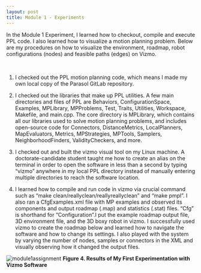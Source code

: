 ```yaml
---
layout: post
title: Module 1 - Experiments
---
```


In the Module 1 Experiment, I learned how to checkout, compile and execute PPL code. I also learned how to visualize a motion planning problem. Below are my procedures on how to visualize the environment, roadmap, robot configurations (nodes) and feasible paths (edges) on Vizmo. 

<br>

1. I checked out the PPL motion planning code, which means I made my own local copy of the Parasol GitLab repository. <br>

2. I checked out the libraries that make up PPL utilities. A few main directories and files of PPL are Behaviors, ConfigurationSpace, Examples, MPLibrary, MPProblems, Test, Traits, Utilities, Workspace, Makefile, and main.cpp. The core directory is MPLibrary, which contains all our libraries used to solve motion planning problems, and includes open-source code for Connectors, DistanceMetrics, LocalPlanners, MapEvaluators, Metrics, MPStrategies, MPTools, Samplers, NeighborhoodFinders, ValidityCheckers, and more.  <br>


3. I checked out and built the vizmo visual tool on my Linux machine. A doctorate-candidate student taught me how to create an alias on the terminal in order to open the software in less than a second by typing “vizmo” anywhere in my local PPL directory instead of manually entering multiple directories to reach the software location.  <br>


4. I learned how to compile and run code in vizmo via crucial command such as “make clean/reallyclean/reallyreallyclean” and “make pmpl”.  I also ran a CfgExamples.xml file with MP examples and observed its components and output roadmap (.map) and statistics (.stat) files. “Cfg” is shorthand for “Configuration”.I put the example roadmap output file, 3D environment file, and the 3D boxy robot in vizmo. I successfully used vizmo to create the roadmap below and learned how to navigate the software and how to change its settings.  I also played with the system by varying the number of nodes, samples or connectors in the XML and visually observing how it changed the output files. <br>


![module1assignment](https://cabreraleon.github.io/images/fig4.png)
**Figure 4. Results of My First Experimentation with Vizmo Software**



